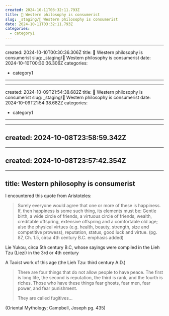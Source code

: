 ```yaml
---
created: 2024-10-11T03:32:11.793Z 
title: 🔴 Western philosophy is consumerist
slug: _staging/🔴 Western philosophy is consumerist
date: 2024-10-11T03:32:11.793Z
categories: 
  - category1
---
```

---
created: 2024-10-10T00:30:36.306Z 
title: 🔴 Western philosophy is consumerist
slug: _staging/🔴 Western philosophy is consumerist
date: 2024-10-10T00:30:36.306Z
categories: 
  - category1
---
---
created: 2024-10-09T21:54:38.682Z 
title: 🔴 Western philosophy is consumerist
slug: _staging/🔴 Western philosophy is consumerist
date: 2024-10-09T21:54:38.682Z
categories: 
  - category1
---
---
created: 2024-10-08T23:58:59.342Z
---
---
created: 2024-10-08T23:57:42.354Z
---
---
title: Western philosophy is consumerist
---
I encountered this quote from Aristoteles:

> Surely everyone would agree that one or more of these is happiness. If, then happiness is some such thing, its elements must be: Gentle birth, a wide circle of friends, a virtuous circle of friends, wealth, creditable offspring, extensive offspring and a comfortable old age; also the physical virtues (e.g. health, beauty, strength, size and competitive prowess), reputation, status, good luck and virtue. (pg. 87, Ch. 1.5, circa 4th century B.C. emphasis added)

Lie Yukou, circa 5th century B.C, whose sayings were compiled in the Lieh Tzu (Liezi) in the 3rd or 4th century

A Taoist work of this age (the Lieh Tzu: third century A.D.)

> There are four things that do not allow people to have peace. The first is long life, the second is reputation, the third is rank, and the fourth is riches. Those who have these things fear ghosts, fear men, fear power, and fear punishment.
> 
> They are called fugitives…

(Oriental Mythology; Campbell, Joseph pg. 435)